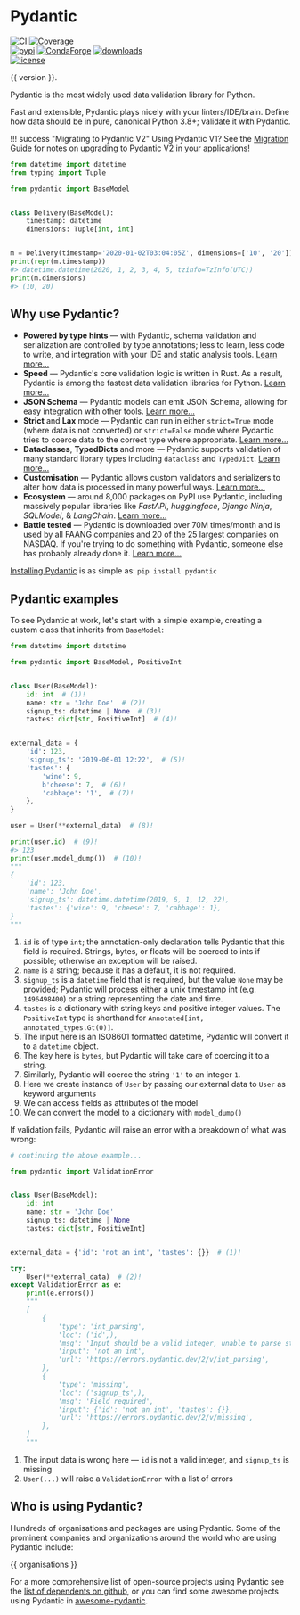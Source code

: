# Pydantic

[![CI](https://github.com/pydantic/pydantic/workflows/CI/badge.svg?event=push)](https://github.com/pydantic/pydantic/actions?query=event%3Apush+branch%3Amain+workflow%3ACI)
[![Coverage](https://coverage-badge.samuelcolvin.workers.dev/pydantic/pydantic.svg)](https://github.com/pydantic/pydantic/actions?query=event%3Apush+branch%3Amain+workflow%3ACI)<br>
[![pypi](https://img.shields.io/pypi/v/pydantic.svg)](https://pypi.python.org/pypi/pydantic)
[![CondaForge](https://img.shields.io/conda/v/conda-forge/pydantic.svg)](https://anaconda.org/conda-forge/pydantic)
[![downloads](https://static.pepy.tech/badge/pydantic/month)](https://pepy.tech/project/pydantic)<br>
[![license](https://img.shields.io/github/license/pydantic/pydantic.svg)](https://github.com/pydantic/pydantic/blob/main/LICENSE)

{{ version }}.

Pydantic is the most widely used data validation library for Python.

Fast and extensible, Pydantic plays nicely with your linters/IDE/brain. Define how data should be in pure, canonical Python 3.8+; validate it with Pydantic.

!!! success "Migrating to Pydantic V2"
    Using Pydantic V1? See the [Migration Guide](migration.md) for notes on upgrading to Pydantic V2 in your applications!

```py title="Pydantic Example" requires="3.10"
from datetime import datetime
from typing import Tuple

from pydantic import BaseModel


class Delivery(BaseModel):
    timestamp: datetime
    dimensions: Tuple[int, int]


m = Delivery(timestamp='2020-01-02T03:04:05Z', dimensions=['10', '20'])
print(repr(m.timestamp))
#> datetime.datetime(2020, 1, 2, 3, 4, 5, tzinfo=TzInfo(UTC))
print(m.dimensions)
#> (10, 20)
```

## Why use Pydantic?

- **Powered by type hints** &mdash; with Pydantic, schema validation and serialization are controlled by type annotations; less to learn, less code to write, and integration with your IDE and static analysis tools. [Learn more…](why.md#type-hints)
- **Speed** &mdash; Pydantic's core validation logic is written in Rust. As a result, Pydantic is among the fastest data validation libraries for Python. [Learn more…](why.md#performance)
- **JSON Schema** &mdash; Pydantic models can emit JSON Schema, allowing for easy integration with other tools. [Learn more…](why.md#json-schema)
- **Strict** and **Lax** mode &mdash; Pydantic can run in either `strict=True` mode (where data is not converted) or `strict=False` mode where Pydantic tries to coerce data to the correct type where appropriate. [Learn more…](why.md#strict-lax)
- **Dataclasses**, **TypedDicts** and more &mdash; Pydantic supports validation of many standard library types including `dataclass` and `TypedDict`. [Learn more…](why.md#typeddict)
- **Customisation** &mdash; Pydantic allows custom validators and serializers to alter how data is processed in many powerful ways. [Learn more…](why.md#customisation)
- **Ecosystem** &mdash; around 8,000 packages on PyPI use Pydantic, including massively popular libraries like
  _FastAPI_, _huggingface_, _Django Ninja_, _SQLModel_, & _LangChain_. [Learn more…](why.md#ecosystem)
- **Battle tested** &mdash; Pydantic is downloaded over 70M times/month and is used by all FAANG companies and 20 of the 25 largest companies on NASDAQ. If you're trying to do something with Pydantic, someone else has probably already done it. [Learn more…](why.md#using-pydantic)

[Installing Pydantic](install.md) is as simple as: `pip install pydantic`

## Pydantic examples

To see Pydantic at work, let's start with a simple example, creating a custom class that inherits from `BaseModel`:

```py upgrade="skip" title="Validation Successful" requires="3.10"
from datetime import datetime

from pydantic import BaseModel, PositiveInt


class User(BaseModel):
    id: int  # (1)!
    name: str = 'John Doe'  # (2)!
    signup_ts: datetime | None  # (3)!
    tastes: dict[str, PositiveInt]  # (4)!


external_data = {
    'id': 123,
    'signup_ts': '2019-06-01 12:22',  # (5)!
    'tastes': {
        'wine': 9,
        b'cheese': 7,  # (6)!
        'cabbage': '1',  # (7)!
    },
}

user = User(**external_data)  # (8)!

print(user.id)  # (9)!
#> 123
print(user.model_dump())  # (10)!
"""
{
    'id': 123,
    'name': 'John Doe',
    'signup_ts': datetime.datetime(2019, 6, 1, 12, 22),
    'tastes': {'wine': 9, 'cheese': 7, 'cabbage': 1},
}
"""
```

1. `id` is of type `int`; the annotation-only declaration tells Pydantic that this field is required. Strings,
  bytes, or floats will be coerced to ints if possible; otherwise an exception will be raised.
2. `name` is a string; because it has a default, it is not required.
3. `signup_ts` is a `datetime` field that is required, but the value `None` may be provided;
  Pydantic will process either a unix timestamp int (e.g. `1496498400`) or a string representing the date and time.
4. `tastes` is a dictionary with string keys and positive integer values. The `PositiveInt` type is shorthand for `Annotated[int, annotated_types.Gt(0)]`.
5. The input here is an ISO8601 formatted datetime, Pydantic will convert it to a `datetime` object.
6. The key here is `bytes`, but Pydantic will take care of coercing it to a string.
7. Similarly, Pydantic will coerce the string `'1'` to an integer `1`.
8. Here we create instance of `User` by passing our external data to `User` as keyword arguments
9. We can access fields as attributes of the model
10. We can convert the model to a dictionary with `model_dump()`

If validation fails, Pydantic will raise an error with a breakdown of what was wrong:

```py upgrade="skip" title="Validation Error" test="skip" lint="skip"
# continuing the above example...

from pydantic import ValidationError


class User(BaseModel):
    id: int
    name: str = 'John Doe'
    signup_ts: datetime | None
    tastes: dict[str, PositiveInt]


external_data = {'id': 'not an int', 'tastes': {}}  # (1)!

try:
    User(**external_data)  # (2)!
except ValidationError as e:
    print(e.errors())
    """
    [
        {
            'type': 'int_parsing',
            'loc': ('id',),
            'msg': 'Input should be a valid integer, unable to parse string as an integer',
            'input': 'not an int',
            'url': 'https://errors.pydantic.dev/2/v/int_parsing',
        },
        {
            'type': 'missing',
            'loc': ('signup_ts',),
            'msg': 'Field required',
            'input': {'id': 'not an int', 'tastes': {}},
            'url': 'https://errors.pydantic.dev/2/v/missing',
        },
    ]
    """
```

1. The input data is wrong here &mdash; `id` is not a valid integer, and `signup_ts` is missing
2. `User(...)` will raise a `ValidationError` with a list of errors

## Who is using Pydantic?

Hundreds of organisations and packages are using Pydantic. Some of the prominent companies and organizations around the world who are using Pydantic include:

{{ organisations }}

For a more comprehensive list of open-source projects using Pydantic see the
[list of dependents on github](https://github.com/pydantic/pydantic/network/dependents), or you can find some awesome projects using Pydantic in [awesome-pydantic](https://github.com/Kludex/awesome-pydantic).
